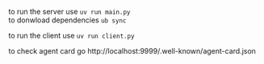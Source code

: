to run the server use <code>uv run main.py</code><br>
to donwload dependencies <code>ub sync</code>

to run the client use <code>uv run client.py</code><br>

to check agent card go http://localhost:9999/.well-known/agent-card.json